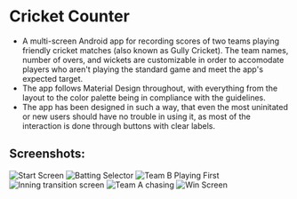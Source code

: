 # Cricket Counter

- A multi-screen Android app for recording scores of two teams playing friendly cricket matches (also known as Gully Cricket). The team names, number of overs, and wickets are customizable in order to accomodate players who aren't playing the standard game and meet the app's expected target.  
- The app follows Material Design throughout, with everything from the layout to the color palette being in compliance with the guidelines.  
- The app has been designed in such a way, that even the most uninitated or new users should have no trouble in using it, as most of the interaction is done through buttons with clear labels.  

## Screenshots:

![Start Screen](https://github.com/AritificialPhysics/resources/blob/main/Start%20Screen.jpg)
![Batting Selector](https://github.com/AritificialPhysics/resources/blob/main/Who%20Bats%20First.jpg)
![Team B Playing First](https://github.com/AritificialPhysics/resources/blob/main/Team%20B.jpg)
![Inning transition screen](https://github.com/AritificialPhysics/resources/blob/main/Transition%20Screen.jpg)
![Team A chasing](https://github.com/AritificialPhysics/resources/blob/main/Team%20A%20Target.jpg)
![Win Screen](https://github.com/AritificialPhysics/resources/blob/main/Win%20Screen.jpg)

